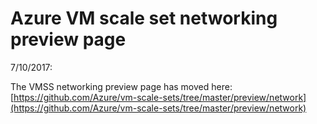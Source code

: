 # Azure VM scale set networking preview page 

7/10/2017: 

The VMSS networking preview page has moved here: [https://github.com/Azure/vm-scale-sets/tree/master/preview/network](https://github.com/Azure/vm-scale-sets/tree/master/preview/network)